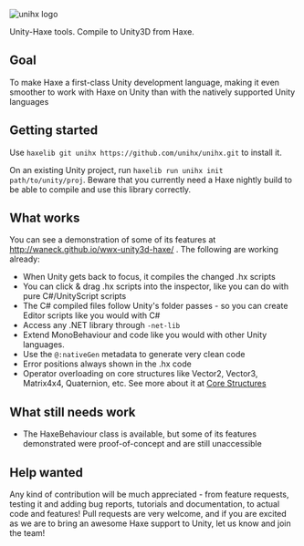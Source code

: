 ![unihx logo](/extra/assets/unihx_logo_complete.png?raw=true)

Unity-Haxe tools. Compile to Unity3D from Haxe.

## Goal
To make Haxe a first-class Unity development language, making it even smoother to work with Haxe on Unity than with the natively supported Unity languages

## Getting started
Use `haxelib git unihx https://github.com/unihx/unihx.git` to install it.

On an existing Unity project, run `haxelib run unihx init path/to/unity/proj`. Beware that you currently need a Haxe nightly build to be able to compile and use this library correctly.

## What works
You can see a demonstration of some of its features at http://waneck.github.io/wwx-unity3d-haxe/ . The following are working already:
 * When Unity gets back to focus, it compiles the changed .hx scripts
 * You can click & drag .hx scripts into the inspector, like you can do with pure C#/UnityScript scripts
 * The C# compiled files follow Unity's folder passes - so you can create Editor scripts like you would with C#
 * Access any .NET library through `-net-lib`
 * Extend MonoBehaviour and code like you would with other Unity languages.
 * Use the `@:nativeGen` metadata to generate very clean code
 * Error positions always shown in the .hx code
 * Operator overloading on core structures like Vector2, Vector3, Matrix4x4, Quaternion, etc. See more about it at [Core Structures](https://github.com/unihx/unihx/wiki/Core-Structures)
 
## What still needs work
 * The HaxeBehaviour class is available, but some of its features demonstrated were proof-of-concept and are still unaccessible

## Help wanted
Any kind of contribution will be much appreciated - from feature requests, testing it and adding bug reports, tutorials and documentation, to actual code and features!
Pull requests are very welcome, and if you are excited as we are to bring an awesome Haxe support to Unity, let us know and join the team!
